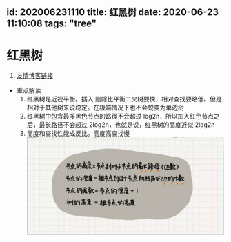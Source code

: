 id: 202006231110
title: 红黑树
date: 2020-06-23 11:10:08
tags: "tree"
---------

# 红黑树

1. [友情博客链接](https://blog.csdn.net/u014365862/article/details/84132157)
* 重点解读
  1. 红黑树是近视平衡。插入 删除比平衡二叉树要快，相对查找要略低。但是相对于其他树来说稳定。在极端情况下也不会蜕变为单边树
  1. 红黑树中包含最多黑色节点的路径不会超过 log2n，所以加入红色节点之后，最长路径不会超过 2log2n，也就是说，红黑树的高度近似 2log2n
  1. 高度和查找性能成反比。高度高查找慢
![节点说明](/imgs/191557_03ab184e_358209.png "屏幕截图.png")
